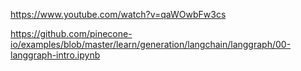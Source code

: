 https://www.youtube.com/watch?v=qaWOwbFw3cs

https://github.com/pinecone-io/examples/blob/master/learn/generation/langchain/langgraph/00-langgraph-intro.ipynb